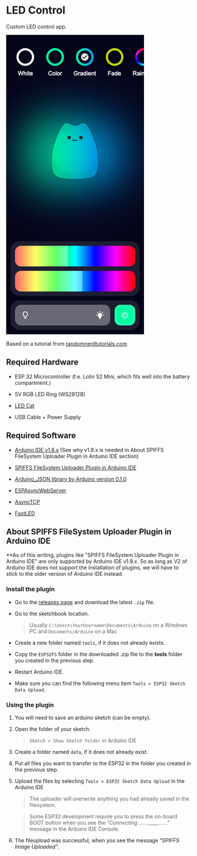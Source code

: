 # LED Control

Custom LED control app.

![Image](https://raw.githubusercontent.com/bgebelein/led-control/main/showcase/screenshot.png?token=GHSAT0AAAAAACHBCKG2XYMQMZKO5SLEED6EZHR4E2Q)

Based on a tutorial from [randomnerdtutorials.com](https://randomnerdtutorials.com/esp32-web-server-websocket-sliders/)

## Required Hardware

- ESP 32 Microcontroller (f.e. Lolin S2 Mini, which fits well into the battery compartment.)

- 5V RGB LED Ring (WS2812B)
  
- [LED Cat](https://de.aliexpress.com/w/wholesale-led-cat.html?catId=0&initiative_id=SB_20230901045352&SearchText=led+cat)
  
- USB Cable + Power Supply

## Required Software

- [Arduino IDE v1.8.x](https://www.arduino.cc/en/software#legacy-ide-18x) (See why v1.8.x is needed in About SPIFFS FileSystem Uploader Plugin in Arduino IDE section)

- [SPIFFS FileSystem Uploader Plugin in Arduino IDE](https://randomnerdtutorials.com/install-esp32-filesystem-uploader-arduino-ide/)

- [Arduino_JSON library by Arduino version 0.1.0](https://github.com/arduino-libraries/Arduino_JSON)

- [ESPAsyncWebServer](https://github.com/me-no-dev/ESPAsyncWebServer)

- [AsyncTCP](https://github.com/me-no-dev/AsyncTCP)
  
- [FastLED](https://fastled.io/)

## About SPIFFS FileSystem Uploader Plugin in Arduino IDE

**As of this writing, plugins like "SPIFFS FileSystem Uploader Plugin in Arduino IDE" are only supported by Arduino IDE v1.8.x.
So as long as V2 of Arduino IDE does not support the installation of plugins, we will have to stick to the older version of Arduino IDE instead.

### Install the plugin

- Go to the [releases page](https://github.com/me-no-dev/arduino-esp32fs-plugin/releases/) and download the latest `.zip` file.
- Go to the sketchbook location.<br>

  > Usually `C:\Users\YourUsername\Documents\Arduino` on a Windows PC and `Documents/Arduino` on a Mac
- Create a new folder named `tools`, if it does not already exists.
- Copy the `ESP32FS` folder in the downloaded .zip file to the **tools** folder you created in the previous step.
- Restart Arduino IDE.
- Make sure you can find the following menu item `Tools > ESP32 Sketch Data Upload`.

### Using the plugin

1. You will need to save an arduino sketch (can be empty).
2. Open the folder of your sketch.

   >`Sketch > Show Sketch Folder` in Arduino IDE
  
4. Create a folder named `data`, if it does not already exist.
5. Put all files you want to transfer to the ESP32 in the folder you created in the previous step.
6. Upload the files by selecting `Tools > ESP32 Sketch Data Upload` in the Arduino IDE

   > The uploader will overwrite anything you had already saved in the filesystem.
   
   >Some ESP32 development require you to press the on-board BOOT button when you see the *"Connecting …….____……"* message in the Arduino IDE Console.
  
7. The fileupload was successful, when you see the message *"SPIFFS Image Uploaded"*.
